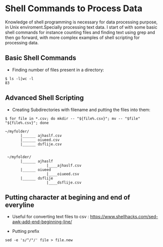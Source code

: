 # Shell Commands to Process Data

Knowledge of shell programming is necessary for data processing purpose, in Unix enviroment.Specially processing text data.
I start of with some basic shell commands for instance counting files and finding text using grep and then go forward, with more complex examples of shell scripting for processing data.

## Basic Shell Commands  

* Finding number of files present in a directory:

```
$ ls -l|wc -l
83
```

## Advanced Shell Scripting  

* Creating Subdirectories with filename and putting the files into them:  

```
$ for file in *.csv; do mkdir -- "${file%.csv}"; mv -- "$file" "${file%.csv}"; done  

~/myfolder/
       |______ ajhaslf.csv
       |______ oiueed.csv
       |______ dsflije.csv  
       
       
 ~/myfolder/
       |______ ajhaslf
                   |____ajhaslf.csv
       |______ oiueed
                   |____oiueed.csv
       |______ dsflije
                   |____dsflije.csv

```
## Putting character at begining and end of everyline

* Useful for converting text files to csv : https://www.shellhacks.com/sed-awk-add-end-beginning-line/

* Putting prefix
```
sed -e 's/^/"/' file > file.new
```


